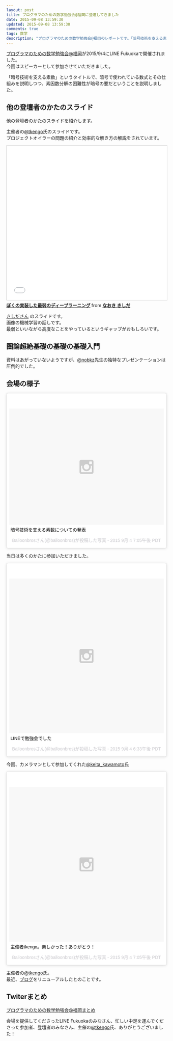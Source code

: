 ```yaml
---
layout: post
title: プログラマのための数学勉強会@福岡に登壇してきました
date: 2015-09-08 13:59:30
updated: 2015-09-08 13:59:30
comments: true
tags: 数学
description: "プログラマのための数学勉強会@福岡のレポートです。「暗号技術を支える素数」というタイトルで、暗号で使われている数式とその仕組みを説明しつつ、素因数分解の困難性が暗号の要だということを説明しました。"
---
```


[プログラマのための数学勉強会@福岡](http://maths4pg-fuk.connpass.com/event/18609/)が2015/9/4にLINE Fukuokaで開催されました。  
今回はスピーカーとして参加させていただきました。

「暗号技術を支える素数」というタイトルで、暗号で使われている数式とその仕組みを説明しつつ、素因数分解の困難性が暗号の要だということを説明しました。

<script async class="speakerdeck-embed" data-id="7be23082cd194199a6a953ff394b1db4" data-ratio="1.33333333333333" src="//speakerdeck.com/assets/embed.js"></script>


## 他の登壇者のかたのスライド
他の登壇者のかたのスライドを紹介します。

<script async class="speakerdeck-embed" data-id="da59efa178f640c4aa60b95db1bbf2e5" data-ratio="1.33333333333333" src="//speakerdeck.com/assets/embed.js"></script>
主催者の[@tkengo](https://twitter.com/tkengo/)氏のスライドです。  
プロジェクトオイラーの問題の紹介と効率的な解き方の解説をされています。  

<iframe src="//www.slideshare.net/slideshow/embed_code/key/L9nfIoYOZSbQDe" width="595" height="485" frameborder="0" marginwidth="0" marginheight="0" scrolling="no" style="border:1px solid #CCC; border-width:1px; margin-bottom:5px; max-width: 100%;" allowfullscreen> </iframe> <div style="margin-bottom:5px"> <strong> <a href="//www.slideshare.net/nowokay/ss-52481509" title="ぼくの実装した最弱のディープラーニング" target="_blank">ぼくの実装した最弱のディープラーニング</a> </strong> from <strong><a href="//www.slideshare.net/nowokay" target="_blank">なおき きしだ</a></strong> </div>

[きしださん](https://twitter.com/kis) のスライドです。  
画像の機械学習の話しです。  
最弱といいながら高度なことをやっているというギャップがおもしろいです。


## 圏論超絶基礎の基礎の基礎入門
資料はあがっていないようですが、[@nobkz](https://twitter.com/nobkz)先生の独特なプレゼンテーションは圧倒的でした。

## 会場の様子

<blockquote class="instagram-media" data-instgrm-captioned data-instgrm-version="4" style=" background:#FFF; border:0; border-radius:3px; box-shadow:0 0 1px 0 rgba(0,0,0,0.5),0 1px 10px 0 rgba(0,0,0,0.15); margin: 1px; max-width:658px; padding:0; width:99.375%; width:-webkit-calc(100% - 2px); width:calc(100% - 2px);"><div style="padding:8px;"> <div style=" background:#F8F8F8; line-height:0; margin-top:40px; padding:37.5% 0; text-align:center; width:100%;"> <div style=" background:url(data:image/png;base64,iVBORw0KGgoAAAANSUhEUgAAACwAAAAsCAMAAAApWqozAAAAGFBMVEUiIiI9PT0eHh4gIB4hIBkcHBwcHBwcHBydr+JQAAAACHRSTlMABA4YHyQsM5jtaMwAAADfSURBVDjL7ZVBEgMhCAQBAf//42xcNbpAqakcM0ftUmFAAIBE81IqBJdS3lS6zs3bIpB9WED3YYXFPmHRfT8sgyrCP1x8uEUxLMzNWElFOYCV6mHWWwMzdPEKHlhLw7NWJqkHc4uIZphavDzA2JPzUDsBZziNae2S6owH8xPmX8G7zzgKEOPUoYHvGz1TBCxMkd3kwNVbU0gKHkx+iZILf77IofhrY1nYFnB/lQPb79drWOyJVa/DAvg9B/rLB4cC+Nqgdz/TvBbBnr6GBReqn/nRmDgaQEej7WhonozjF+Y2I/fZou/qAAAAAElFTkSuQmCC); display:block; height:44px; margin:0 auto -44px; position:relative; top:-22px; width:44px;"></div></div> <p style=" margin:8px 0 0 0; padding:0 4px;"> <a href="https://instagram.com/p/7O0QBlBRCM/" style=" color:#000; font-family:Arial,sans-serif; font-size:14px; font-style:normal; font-weight:normal; line-height:17px; text-decoration:none; word-wrap:break-word;" target="_top">暗号技術を支える素数についての発表</a></p> <p style=" color:#c9c8cd; font-family:Arial,sans-serif; font-size:14px; line-height:17px; margin-bottom:0; margin-top:8px; overflow:hidden; padding:8px 0 7px; text-align:center; text-overflow:ellipsis; white-space:nowrap;">Balloonbrosさん(@balloonbros)が投稿した写真 - <time style=" font-family:Arial,sans-serif; font-size:14px; line-height:17px;" datetime="2015-09-05T02:05:13+00:00">2015 9月 4 7:05午後 PDT</time></p></div></blockquote>
<script async defer src="//platform.instagram.com/en_US/embeds.js"></script>

当日は多くのかたに参加いただきました。

<blockquote class="instagram-media" data-instgrm-captioned data-instgrm-version="4" style=" background:#FFF; border:0; border-radius:3px; box-shadow:0 0 1px 0 rgba(0,0,0,0.5),0 1px 10px 0 rgba(0,0,0,0.15); margin: 1px; max-width:658px; padding:0; width:99.375%; width:-webkit-calc(100% - 2px); width:calc(100% - 2px);"><div style="padding:8px;"> <div style=" background:#F8F8F8; line-height:0; margin-top:40px; padding:50.0% 0; text-align:center; width:100%;"> <div style=" background:url(data:image/png;base64,iVBORw0KGgoAAAANSUhEUgAAACwAAAAsCAMAAAApWqozAAAAGFBMVEUiIiI9PT0eHh4gIB4hIBkcHBwcHBwcHBydr+JQAAAACHRSTlMABA4YHyQsM5jtaMwAAADfSURBVDjL7ZVBEgMhCAQBAf//42xcNbpAqakcM0ftUmFAAIBE81IqBJdS3lS6zs3bIpB9WED3YYXFPmHRfT8sgyrCP1x8uEUxLMzNWElFOYCV6mHWWwMzdPEKHlhLw7NWJqkHc4uIZphavDzA2JPzUDsBZziNae2S6owH8xPmX8G7zzgKEOPUoYHvGz1TBCxMkd3kwNVbU0gKHkx+iZILf77IofhrY1nYFnB/lQPb79drWOyJVa/DAvg9B/rLB4cC+Nqgdz/TvBbBnr6GBReqn/nRmDgaQEej7WhonozjF+Y2I/fZou/qAAAAAElFTkSuQmCC); display:block; height:44px; margin:0 auto -44px; position:relative; top:-22px; width:44px;"></div></div> <p style=" margin:8px 0 0 0; padding:0 4px;"> <a href="https://instagram.com/p/7OwlBthRMJ/" style=" color:#000; font-family:Arial,sans-serif; font-size:14px; font-style:normal; font-weight:normal; line-height:17px; text-decoration:none; word-wrap:break-word;" target="_top">LINEで勉強会でした</a></p> <p style=" color:#c9c8cd; font-family:Arial,sans-serif; font-size:14px; line-height:17px; margin-bottom:0; margin-top:8px; overflow:hidden; padding:8px 0 7px; text-align:center; text-overflow:ellipsis; white-space:nowrap;">Balloonbrosさん(@balloonbros)が投稿した写真 - <time style=" font-family:Arial,sans-serif; font-size:14px; line-height:17px;" datetime="2015-09-05T01:33:08+00:00">2015 9月 4 6:33午後 PDT</time></p></div></blockquote>
<script async defer src="//platform.instagram.com/en_US/embeds.js"></script>

今回、カメラマンとして参加してくれた[@keita_kawamoto](https://twitter.com/keita_kawamoto)氏

<blockquote class="instagram-media" data-instgrm-captioned data-instgrm-version="4" style=" background:#FFF; border:0; border-radius:3px; box-shadow:0 0 1px 0 rgba(0,0,0,0.5),0 1px 10px 0 rgba(0,0,0,0.15); margin: 1px; max-width:658px; padding:0; width:99.375%; width:-webkit-calc(100% - 2px); width:calc(100% - 2px);"><div style="padding:8px;"> <div style=" background:#F8F8F8; line-height:0; margin-top:40px; padding:50.0% 0; text-align:center; width:100%;"> <div style=" background:url(data:image/png;base64,iVBORw0KGgoAAAANSUhEUgAAACwAAAAsCAMAAAApWqozAAAAGFBMVEUiIiI9PT0eHh4gIB4hIBkcHBwcHBwcHBydr+JQAAAACHRSTlMABA4YHyQsM5jtaMwAAADfSURBVDjL7ZVBEgMhCAQBAf//42xcNbpAqakcM0ftUmFAAIBE81IqBJdS3lS6zs3bIpB9WED3YYXFPmHRfT8sgyrCP1x8uEUxLMzNWElFOYCV6mHWWwMzdPEKHlhLw7NWJqkHc4uIZphavDzA2JPzUDsBZziNae2S6owH8xPmX8G7zzgKEOPUoYHvGz1TBCxMkd3kwNVbU0gKHkx+iZILf77IofhrY1nYFnB/lQPb79drWOyJVa/DAvg9B/rLB4cC+Nqgdz/TvBbBnr6GBReqn/nRmDgaQEej7WhonozjF+Y2I/fZou/qAAAAAElFTkSuQmCC); display:block; height:44px; margin:0 auto -44px; position:relative; top:-22px; width:44px;"></div></div> <p style=" margin:8px 0 0 0; padding:0 4px;"> <a href="https://instagram.com/p/7O0VaohRCW/" style=" color:#000; font-family:Arial,sans-serif; font-size:14px; font-style:normal; font-weight:normal; line-height:17px; text-decoration:none; word-wrap:break-word;" target="_top">主催者tkengo。楽しかった！ありがとう！</a></p> <p style=" color:#c9c8cd; font-family:Arial,sans-serif; font-size:14px; line-height:17px; margin-bottom:0; margin-top:8px; overflow:hidden; padding:8px 0 7px; text-align:center; text-overflow:ellipsis; white-space:nowrap;">Balloonbrosさん(@balloonbros)が投稿した写真 - <time style=" font-family:Arial,sans-serif; font-size:14px; line-height:17px;" datetime="2015-09-05T02:05:57+00:00">2015 9月 4 7:05午後 PDT</time></p></div></blockquote>
<script async defer src="//platform.instagram.com/en_US/embeds.js"></script>

主催者の[@tkengo](https://twitter.com/tkengo/)氏。  
最近、[ブログ](http://tkengo.github.io/)をリニューアルしたとのことです。

## Twiterまとめ
[プログラマのための数学勉強会@福岡まとめ](http://togetter.com/li/870605)

会場を提供してくださったLINE Fukuokaのみなさん、忙しい中足を運んでくださった参加者、登壇者のみなさん、主催の[@tkengo](https://twitter.com/tkengo/)氏、ありがとうございました！
